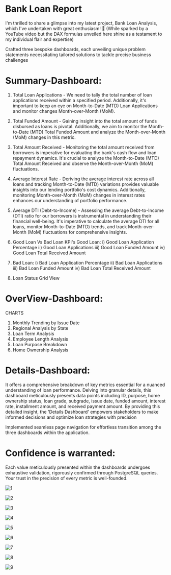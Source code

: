 # Bank Loan Report

I'm thrilled to share a glimpse into my latest project, Bank Loan Analysis, which I've undertaken with great enthusiasm! 💼
(While sparked by a YouTube video but the DAX formulas unveiled here shine as a testament to my individual flair and expertise)

Crafted three bespoke dashboards, each unveiling unique problem statements necessitating tailored solutions to tackle precise business challenges

# Summary-Dashboard:
1. Total Loan Applications - We need to tally the total number of loan applications received within a specified period. Additionally, it's important to keep an eye on Month-to-Date (MTD) Loan Applications and monitor changes Month-over-Month (MoM).

2. Total Funded Amount - Gaining insight into the total amount of funds disbursed as loans is pivotal. Additionally, we aim to monitor the Month-to-Date (MTD) Total Funded Amount and analyze the Month-over-Month (MoM) changes in this metric.

3. Total Amount Received - Monitoring the total amount received from borrowers is imperative for evaluating the bank's cash flow and loan repayment dynamics. It's crucial to analyze the Month-to-Date (MTD) Total Amount Received and observe the Month-over-Month (MoM) fluctuations.

4. Average Interest Rate - Deriving the average interest rate across all loans and tracking Month-to-Date (MTD) variations provides valuable insights into our lending portfolio's cost dynamics. Additionally, monitoring Month-over-Month (MoM) changes in interest rates enhances our understanding of portfolio performance.

5. Average DTI (Debt-to-Income) - Assessing the average Debt-to-Income (DTI) ratio for our borrowers is instrumental in understanding their financial well-being. It's imperative to calculate the average DTI for all loans, monitor Month-to-Date (MTD) trends, and track Month-over-Month (MoM) fluctuations for comprehensive insights.

6. Good Loan Vs Bad Loan KPI's
Good Loan:
i) Good Loan Application Percentage
ii) Good Loan Applications
iii) Good Loan Funded Amount
iv) Good Loan Total Received Amount

7. Bad Loan:
i) Bad Loan Application Percentage
ii) Bad Loan Applications
iii) Bad Loan Funded Amount
iv) Bad Loan Total Received Amount

8. Loan Status Grid View

# OverView-Dashboard:
CHARTS
1. Monthly Trending by Issue Date
2. Regional Analysis by State
3. Loan Term Analysis
4. Employee Length Analysis
5. Loan Purpose Breakdown
6. Home Ownership Analysis

# Details-Dashboard:
It offers a comprehensive breakdown of key metrics essential for a nuanced understanding of loan performance. Delving into granular details, this dashboard meticulously presents data points including ID, purpose, home ownership status, loan grade, subgrade, issue date, funded amount, interest rate, installment amount, and received payment amount. By providing this detailed insight, the 'Details Dashboard' empowers stakeholders to make informed decisions and optimize loan strategies with precision

Implemented seamless page navigation for effortless transition among the three dashboards within the application.

# Confidence is warranted:
Each value meticulously presented within the dashboards undergoes exhaustive validation, rigorously confirmed through PostgreSQL queries. Your trust in the precision of every metric is well-founded.


![1](https://github.com/Surjendud4/bank-loan-report/assets/168835348/a08577df-820c-4c5a-9fef-4ebb8ab444ff)

![2](https://github.com/Surjendud4/bank-loan-report/assets/168835348/0e882093-1d6f-40e3-9b50-28d187106b90)

![3](https://github.com/Surjendud4/bank-loan-report/assets/168835348/f6a3c3b1-0a38-492d-bef7-352812713f06)

![4](https://github.com/Surjendud4/bank-loan-report/assets/168835348/1a5117e9-7aec-4c1e-bb01-867d965ecb19)

![5](https://github.com/Surjendud4/bank-loan-report/assets/168835348/154a0a04-1ed3-47ef-ad3f-1738d9e2125a)

![6](https://github.com/Surjendud4/bank-loan-report/assets/168835348/459dd3cc-3b81-4520-b359-dda79a10664a)

![7](https://github.com/Surjendud4/bank-loan-report/assets/168835348/918aeba5-dd19-4010-b90d-d0004468049b)

![8](https://github.com/Surjendud4/bank-loan-report/assets/168835348/b4f51b48-9d4c-4cce-80ed-5b89bdc2de04)

![9](https://github.com/Surjendud4/bank-loan-report/assets/168835348/f7021b75-2529-4b49-8204-0be113ce6b47)








